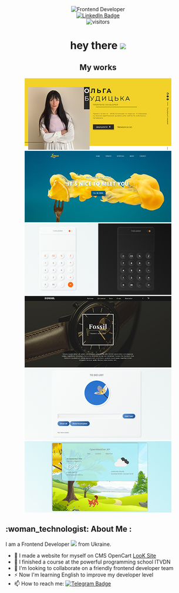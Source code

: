 <div class="header" align="center">
    <img src="https://media.giphy.com/media/11xBk5MoWjrYoE/giphy.gif" alt="Frontend Developer" width="200">
</div>
<div id="badges" align="center">
  <a href="https://www.linkedin.com/in/olga-budickaja-a11871246/">
    <img src="https://img.shields.io/badge/LinkedIn-blue?style=for-the-badge&logo=linkedin&logoColor=white" alt="LinkedIn Badge"/>
  </a> <br>
  <img src="https://komarev.com/ghpvc/?username=olga-budickaja&style=flat-square&color=blue" alt="visitors"/>
  <h1>
  hey there
  <img src="https://media.giphy.com/media/hvRJCLFzcasrR4ia7z/giphy.gif" width="30px"/>
</h1>
</div>


<h2 align="center">My works</h2>
<div align="center">
<a href="https://olga-budickaja.github.io/resume/">
  <img src="https://raw.githubusercontent.com/olga-budickaja/posters/master/poster-4.jpg" width="400" height="194"/>
</a> 
<a href="https://olga-budickaja.github.io/photo-studio/">
  <img src="https://raw.githubusercontent.com/olga-budickaja/posters/master/poster-2.jpg" width="400" height="194"/>
</a>
<br>
</div>
<div align="center">
<a href="https://olga-budickaja.github.io/calculator/">
  <img src="https://raw.githubusercontent.com/olga-budickaja/posters/master/poster-1.jpg" width="400" height="194"/>
</a>
<a href="https://olga-budickaja.github.io/fossil/dist/">
  <img src="https://raw.githubusercontent.com/olga-budickaja/posters/master/poster-6.jpg" width="400" height="194"/>
  </a>
<br>
</div>

<div align="center">
<a href="https://olga-budickaja.github.io/todolist/">
  <img src="https://raw.githubusercontent.com/olga-budickaja/posters/master/poster-3.jpg" width="400" height="194"/>
</a> 
  <a href="https://olga-budickaja.github.io/weather/">
  <img src="https://raw.githubusercontent.com/olga-budickaja/posters/master/poster-5.jpg" width="400" height="194"/>
</a> 
<br>
</div>

<h2>:woman_technologist: About Me :</h2>
I am a Frontend Developer  <span><img src="https://media.giphy.com/media/WUlplcMpOCEmTGBtBW/giphy.gif" width="30"></span>  from Ukraine.

- 🔭 I made a website for myself on CMS OpenCart <a href="https://iamtoko.com.ua/" target="_blank" rel="noopener noreferrer">LooK Site</a>
- 🌱 I finished a course at the powerful programming school ITVDN
- 👯 I'm looking to collaborate on a friendly frontend developer team
- ⚡ Now I'm learning English to improve my developer level
- 📫 How to reach me:  <span><a href="tg://resolve?domain=@olga27056">
    <img src="https://img.shields.io/badge/Telegram-blue?style=for-the-badge&logo=telegram&logoColor=white" alt="Telegram Badge"/>
  </a></span>


